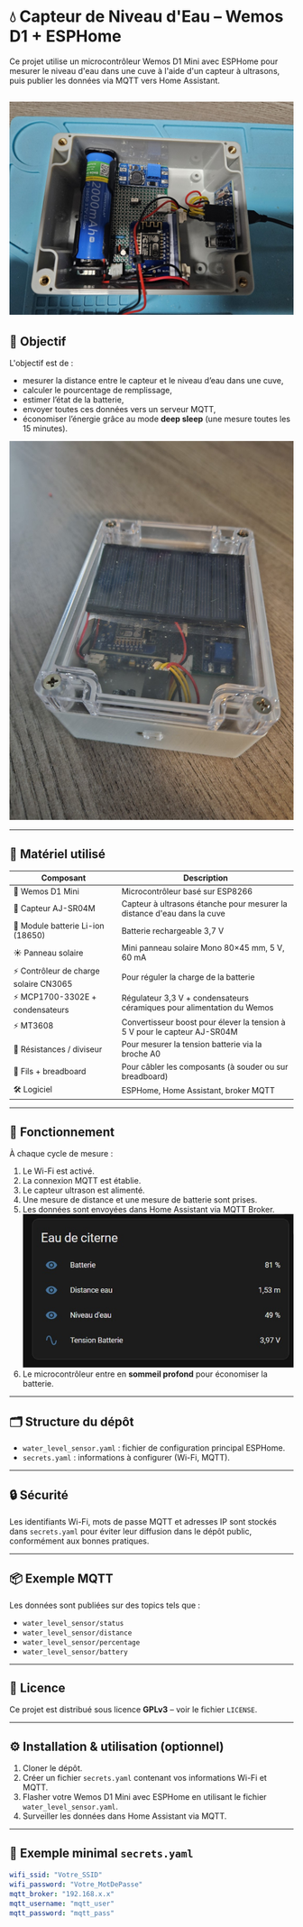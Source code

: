 # 💧 Capteur de Niveau d'Eau – Wemos D1 + ESPHome

Ce projet utilise un microcontrôleur Wemos D1 Mini avec ESPHome pour mesurer le niveau d'eau dans une cuve à l'aide d'un capteur à ultrasons, puis publier les données via MQTT vers Home Assistant.

![Photo du boîtier](images/boitier_1.jpg)  
---

## 🧠 Objectif

L'objectif est de :  
- mesurer la distance entre le capteur et le niveau d’eau dans une cuve,  
- calculer le pourcentage de remplissage,  
- estimer l’état de la batterie,  
- envoyer toutes ces données vers un serveur MQTT,  
- économiser l’énergie grâce au mode **deep sleep** (une mesure toutes les 15 minutes).

![Photo du boîtier](images/boitier_2.jpg)  

---

## 🔧 Matériel utilisé

| Composant                         | Description                                                                    |
|----------------------------------|--------------------------------------------------------------------------------|
| 🧠 Wemos D1 Mini                 | Microcontrôleur basé sur ESP8266                                              |
| 🌊 Capteur AJ-SR04M              | Capteur à ultrasons étanche pour mesurer la distance d'eau dans la cuve       |
| 🔋 Module batterie Li-ion (18650) | Batterie rechargeable 3,7 V                                                    |
| ☀️ Panneau solaire               | Mini panneau solaire Mono 80×45 mm, 5 V, 60 mA                               |
| ⚡ Contrôleur de charge solaire CN3065 | Pour réguler la charge de la batterie                                       |
| ⚡ MCP1700-3302E + condensateurs | Régulateur 3,3 V + condensateurs céramiques pour alimentation du Wemos       |
| ⚡ MT3608                        | Convertisseur boost pour élever la tension à 5 V pour le capteur AJ-SR04M      |
| 🔌 Résistances / diviseur        | Pour mesurer la tension batterie via la broche A0                             |
| 🧰 Fils + breadboard             | Pour câbler les composants (à souder ou sur breadboard)                        |
| 🛠️ Logiciel                     | ESPHome, Home Assistant, broker MQTT                                          |

---

## 📡 Fonctionnement

À chaque cycle de mesure :  
1. Le Wi-Fi est activé.  
2. La connexion MQTT est établie.  
3. Le capteur ultrason est alimenté.  
4. Une mesure de distance et une mesure de batterie sont prises.  
5. Les données sont envoyées dans Home Assistant via MQTT Broker.
   ![Données transmises à Home Assistant](images/ha_1.jpg)
7. Le microcontrôleur entre en **sommeil profond** pour économiser la batterie.  

---

## 🗂 Structure du dépôt

- `water_level_sensor.yaml` : fichier de configuration principal ESPHome.  
- `secrets.yaml` : informations à configurer (Wi-Fi, MQTT).  

---

## 🔒 Sécurité

Les identifiants Wi-Fi, mots de passe MQTT et adresses IP sont stockés dans `secrets.yaml` pour éviter leur diffusion dans le dépôt public, conformément aux bonnes pratiques.

---

## 📦 Exemple MQTT

Les données sont publiées sur des topics tels que :  
- `water_level_sensor/status`  
- `water_level_sensor/distance`  
- `water_level_sensor/percentage`  
- `water_level_sensor/battery`

---

## 📝 Licence

Ce projet est distribué sous licence **GPLv3** – voir le fichier `LICENSE`.

---

## ⚙️ Installation & utilisation (optionnel)

1. Cloner le dépôt.  
2. Créer un fichier `secrets.yaml` contenant vos informations Wi-Fi et MQTT.  
3. Flasher votre Wemos D1 Mini avec ESPHome en utilisant le fichier `water_level_sensor.yaml`.  
4. Surveiller les données dans Home Assistant via MQTT.

---

## 🔐 Exemple minimal `secrets.yaml`

```yaml
wifi_ssid: "Votre_SSID"
wifi_password: "Votre_MotDePasse"
mqtt_broker: "192.168.x.x"
mqtt_username: "mqtt_user"
mqtt_password: "mqtt_pass"
